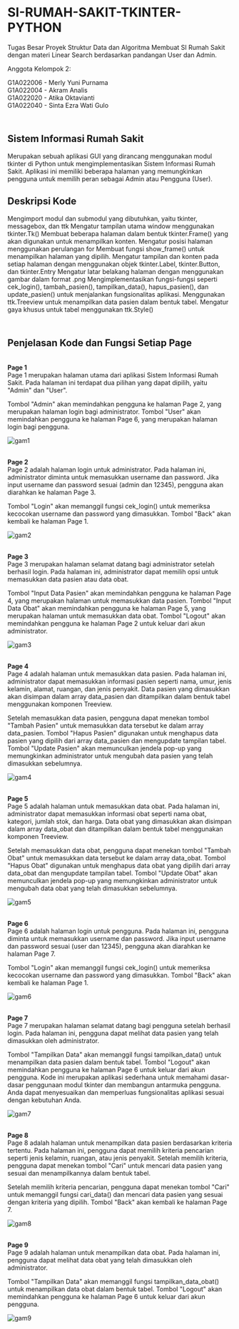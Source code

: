 # SI-RUMAH-SAKIT-TKINTER-PYTHON
Tugas Besar Proyek Struktur Data dan Algoritma Membuat SI Rumah Sakit dengan materi Linear Search berdasarkan pandangan User dan Admin.

Anggota Kelompok 2:

G1A022006 - Merly Yuni Purnama
<br>G1A022004 - Akram Analis
<br>G1A022020 - Atika Oktavianti
<br>G1A022040 - Sinta Ezra Wati Gulo

<br>Sistem Informasi Rumah Sakit
--------
Merupakan sebuah aplikasi GUI yang dirancang menggunakan modul tkinter di Python untuk mengimplementasikan Sistem Informasi Rumah Sakit. Aplikasi ini memiliki beberapa halaman yang memungkinkan pengguna untuk memilih peran sebagai Admin atau Pengguna (User).

Deskripsi Kode
-----------
Mengimport modul dan submodul yang dibutuhkan, yaitu tkinter, messagebox, dan ttk
Mengatur tampilan utama window menggunakan tkinter.Tk()
Membuat beberapa halaman dalam bentuk tkinter.Frame() yang akan digunakan untuk menampilkan konten.
Mengatur posisi halaman menggunakan perulangan for
Membuat fungsi show_frame() untuk menampilkan halaman yang dipilih.
Mengatur tampilan dan konten pada setiap halaman dengan menggunakan objek tkinter.Label, tkinter.Button, dan tkinter.Entry
Mengatur latar belakang halaman dengan menggunakan gambar dalam format .png
Mengimplementasikan fungsi-fungsi seperti cek_login(), tambah_pasien(), tampilkan_data(), hapus_pasien(), dan update_pasien() untuk menjalankan fungsionalitas aplikasi.
Menggunakan ttk.Treeview untuk menampilkan data pasien dalam bentuk tabel.
Mengatur gaya khusus untuk tabel menggunakan ttk.Style() 

<br>Penjelasan Kode dan Fungsi Setiap Page
---------
<br><b>Page 1</b>
<br>Page 1 merupakan halaman utama dari aplikasi Sistem Informasi Rumah Sakit. Pada halaman ini terdapat dua pilihan yang dapat dipilih, yaitu "Admin" dan "User".

Tombol "Admin" akan memindahkan pengguna ke halaman Page 2, yang merupakan halaman login bagi administrator. Tombol "User" akan memindahkan pengguna ke halaman Page 6, yang merupakan halaman login bagi pengguna.

![gam1](https://github.com/user-attachments/assets/092a30f3-2597-41fb-a9f2-397d0ad3eaff)


<br><b>Page 2</b>
<br>Page 2 adalah halaman login untuk administrator. Pada halaman ini, administrator diminta untuk memasukkan username dan password. Jika input username dan password sesuai (admin dan 12345), pengguna akan diarahkan ke halaman Page 3.

Tombol "Login" akan memanggil fungsi cek_login() untuk memeriksa kecocokan username dan password yang dimasukkan. Tombol "Back" akan kembali ke halaman Page 1.

![gam2](https://github.com/user-attachments/assets/a0082e4f-c4f0-466c-bee4-1110261ca2d7)


<br><b>Page 3</b>
<br>Page 3 merupakan halaman selamat datang bagi administrator setelah berhasil login. Pada halaman ini, administrator dapat memilih opsi untuk memasukkan data pasien atau data obat.

Tombol "Input Data Pasien" akan memindahkan pengguna ke halaman Page 4, yang merupakan halaman untuk memasukkan data pasien. Tombol "Input Data Obat" akan memindahkan pengguna ke halaman Page 5, yang merupakan halaman untuk memasukkan data obat. Tombol "Logout" akan memindahkan pengguna ke halaman Page 2 untuk keluar dari akun administrator.

![gam3](https://github.com/user-attachments/assets/07ef1bbe-a870-40de-8a22-0179032fe6ea)


<br><b>Page 4</b>
<br>Page 4 adalah halaman untuk memasukkan data pasien. Pada halaman ini, administrator dapat memasukkan informasi pasien seperti nama, umur, jenis kelamin, alamat, ruangan, dan jenis penyakit. Data pasien yang dimasukkan akan disimpan dalam array data_pasien dan ditampilkan dalam bentuk tabel menggunakan komponen Treeview.

Setelah memasukkan data pasien, pengguna dapat menekan tombol "Tambah Pasien" untuk memasukkan data tersebut ke dalam array data_pasien. Tombol "Hapus Pasien" digunakan untuk menghapus data pasien yang dipilih dari array data_pasien dan mengupdate tampilan tabel. Tombol "Update Pasien" akan memunculkan jendela pop-up yang memungkinkan administrator untuk mengubah data pasien yang telah dimasukkan sebelumnya.

![gam4](https://github.com/user-attachments/assets/09e7d669-05b6-43fe-a9fb-a3fa17ed12e6)


<br><b>Page 5</b>
<br>Page 5 adalah halaman untuk memasukkan data obat. Pada halaman ini, administrator dapat memasukkan informasi obat seperti nama obat, kategori, jumlah stok, dan harga. Data obat yang dimasukkan akan disimpan dalam array data_obat dan ditampilkan dalam bentuk tabel menggunakan komponen Treeview.

Setelah memasukkan data obat, pengguna dapat menekan tombol "Tambah Obat" untuk memasukkan data tersebut ke dalam array data_obat. Tombol "Hapus Obat" digunakan untuk menghapus data obat yang dipilih dari array data_obat dan mengupdate tampilan tabel. Tombol "Update Obat" akan memunculkan jendela pop-up yang memungkinkan administrator untuk mengubah data obat yang telah dimasukkan sebelumnya.

![gam5](https://github.com/user-attachments/assets/6be82976-1604-49dd-8c26-fd773d2fc4e5)


<br><b>Page 6</b>
<br>Page 6 adalah halaman login untuk pengguna. Pada halaman ini, pengguna diminta untuk memasukkan username dan password. Jika input username dan password sesuai (user dan 12345), pengguna akan diarahkan ke halaman Page 7.

Tombol "Login" akan memanggil fungsi cek_login() untuk memeriksa kecocokan username dan password yang dimasukkan. Tombol "Back" akan kembali ke halaman Page 1.

![gam6](https://github.com/user-attachments/assets/d8549923-3653-4229-8054-04c0febf5a74)


<br><b>Page 7</b>
<br>Page 7 merupakan halaman selamat datang bagi pengguna setelah berhasil login. Pada halaman ini, pengguna dapat melihat data pasien yang telah dimasukkan oleh administrator.

Tombol "Tampilkan Data" akan memanggil fungsi tampilkan_data() untuk menampilkan data pasien dalam bentuk tabel. Tombol "Logout" akan memindahkan pengguna ke halaman Page 6 untuk keluar dari akun pengguna. Kode ini merupakan aplikasi sederhana untuk memahami dasar-dasar penggunaan modul tkinter dan membangun antarmuka pengguna. Anda dapat menyesuaikan dan memperluas fungsionalitas aplikasi sesuai dengan kebutuhan Anda.

![gam7](https://github.com/user-attachments/assets/a39ab63b-c9ca-472f-ae39-47c648952dfd)


<br><b>Page 8</b>
<br>Page 8 adalah halaman untuk menampilkan data pasien berdasarkan kriteria tertentu. Pada halaman ini, pengguna dapat memilih kriteria pencarian seperti jenis kelamin, ruangan, atau jenis penyakit. Setelah memilih kriteria, pengguna dapat menekan tombol "Cari" untuk mencari data pasien yang sesuai dan menampilkannya dalam bentuk tabel.

Setelah memilih kriteria pencarian, pengguna dapat menekan tombol "Cari" untuk memanggil fungsi cari_data() dan mencari data pasien yang sesuai dengan kriteria yang dipilih. Tombol "Back" akan kembali ke halaman Page 7.

![gam8](https://github.com/user-attachments/assets/be4458c9-3548-43f8-804d-9a3926173ea5)


<br><b>Page 9</b>
<br>Page 9 adalah halaman untuk menampilkan data obat. Pada halaman ini, pengguna dapat melihat data obat yang telah dimasukkan oleh administrator.

Tombol "Tampilkan Data" akan memanggil fungsi tampilkan_data_obat() untuk menampilkan data obat dalam bentuk tabel. Tombol "Logout" akan memindahkan pengguna ke halaman Page 6 untuk keluar dari akun pengguna.

![gam9](https://github.com/user-attachments/assets/add7e27e-1c4f-42b7-a8e8-e0a7b20bb03f)

